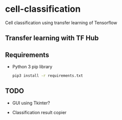 # cell-classification
Cell classification using transfer learning of Tensorflow

## Transfer learning with TF Hub

## Requirements
  - Python 3 pip library
    ```bash
    pip3 install -r requirements.txt
    ```

## TODO
  - GUI using Tkinter?

  - Classification result copier
